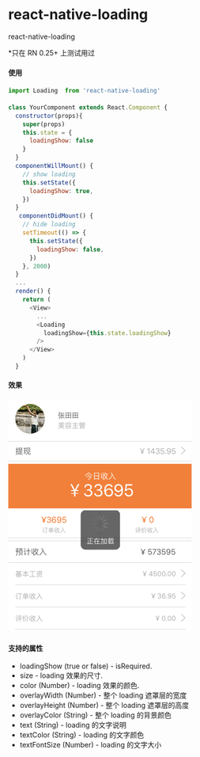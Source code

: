 # react-native-loading
react-native-loading

*只在 RN 0.25+ 上测试用过

#### 使用

```js
import Loading  from 'react-native-loading'

class YourComponent extends React.Component {
  constructor(props){
    super(props)
    this.state = {
      loadingShow: false
    }
  }
  componentWillMount() {
    // show loading
    this.setState({
      loadingShow: true,
    })
  }
   componentDidMount() {
    // hide loading
    setTimeout(() => {
      this.setState({
        loadingShow: false,
      })
    }, 2000)
  }
  ...
  render() {
    return (
      <View>
        ... 
        <Loading
          loadingShow={this.state.loadingShow}
        />  
      </View>
    )  
  }
  ```
 
#### 效果
  
 ![demo.gif](demo.gif) 
  
#### 支持的属性
  
- loadingShow (true or false) - isRequired.
- size - loading 效果的尺寸.
- color (Number) - loading 效果的颜色.
- overlayWidth (Number) - 整个 loading 遮罩层的宽度
- overlayHeight (Number) - 整个 loading 遮罩层的高度
- overlayColor (String) - 整个 loading 的背景颜色
- text (String) - loading 的文字说明
- textColor (String) - loading 的文字颜色
- textFontSize (Number) - loading 的文字大小